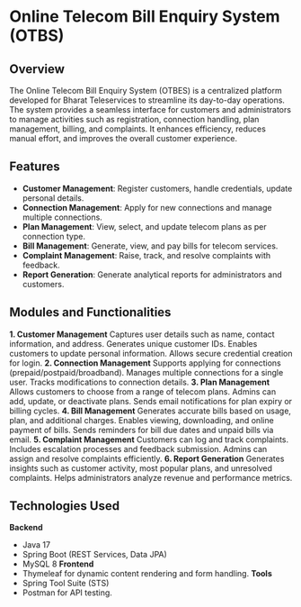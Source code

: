 # Online Telecom Bill Enquiry System (OTBS)

## **Overview**
The Online Telecom Bill Enquiry System (OTBES) is a centralized platform developed for Bharat Teleservices to streamline its day-to-day operations. The system provides a seamless interface for customers and administrators to manage activities such as registration, connection handling, plan management, billing, and complaints. It enhances efficiency, reduces manual effort, and improves the overall customer experience.

## **Features**
- **Customer Management**: Register customers, handle credentials, update personal details.
- **Connection Management**: Apply for new connections and manage multiple connections.
- **Plan Management**: View, select, and update telecom plans as per connection type.
- **Bill Management**: Generate, view, and pay bills for telecom services.
- **Complaint Management**: Raise, track, and resolve complaints with feedback.
- **Report Generation**: Generate analytical reports for administrators and customers.

## **Modules and Functionalities**
**1. Customer Management**
Captures user details such as name, contact information, and address.
Generates unique customer IDs.
Enables customers to update personal information.
Allows secure credential creation for login.
**2. Connection Management**
Supports applying for connections (prepaid/postpaid/broadband).
Manages multiple connections for a single user.
Tracks modifications to connection details.
**3. Plan Management**
Allows customers to choose from a range of telecom plans.
Admins can add, update, or deactivate plans.
Sends email notifications for plan expiry or billing cycles.
**4. Bill Management**
Generates accurate bills based on usage, plan, and additional charges.
Enables viewing, downloading, and online payment of bills.
Sends reminders for bill due dates and unpaid bills via email.
**5. Complaint Management**
Customers can log and track complaints.
Includes escalation processes and feedback submission.
Admins can assign and resolve complaints efficiently.
**6. Report Generation**
Generates insights such as customer activity, most popular plans, and unresolved complaints.
Helps administrators analyze revenue and performance metrics.

## **Technologies Used**
**Backend**
- Java 17
- Spring Boot (REST Services, Data JPA)
- MySQL 8
**Frontend**
- Thymeleaf for dynamic content rendering and form handling.
**Tools**
- Spring Tool Suite (STS)
- Postman for API testing.

